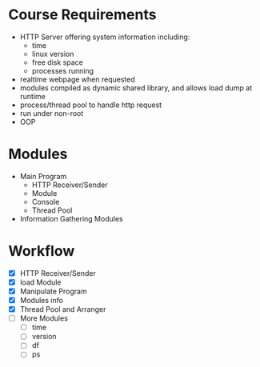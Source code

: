Course Requirements
===
- HTTP Server offering system information including:
	- time
	- linux version
	- free disk space
	- processes running
- realtime webpage when requested
- modules compiled as dynamic shared library, and allows load dump at runtime
- process/thread pool to handle http request
- run under non-root
- OOP

Modules
===
- Main Program
	- HTTP Receiver/Sender
	- Module
	- Console
	- Thread Pool
- Information Gathering Modules

Workflow
===
- [X] HTTP Receiver/Sender
- [X] load Module
- [X] Manipulate Program
- [X] Modules info
- [X] Thread Pool and Arranger
- [ ] More Modules
	- [ ] time
	- [ ] version
	- [ ] df
	- [ ] ps
